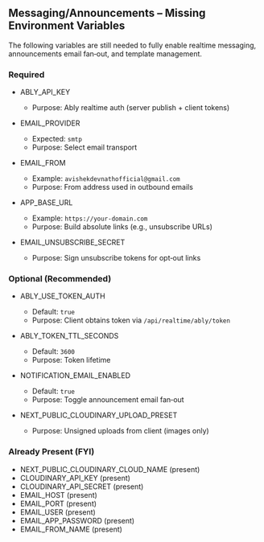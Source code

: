## Messaging/Announcements – Missing Environment Variables

The following variables are still needed to fully enable realtime messaging, announcements email fan‑out, and template management.

### Required
- ABLY_API_KEY
  - Purpose: Ably realtime auth (server publish + client tokens)

- EMAIL_PROVIDER
  - Expected: `smtp`
  - Purpose: Select email transport

- EMAIL_FROM
  - Example: `avishekdevnathofficial@gmail.com`
  - Purpose: From address used in outbound emails

- APP_BASE_URL
  - Example: `https://your-domain.com`
  - Purpose: Build absolute links (e.g., unsubscribe URLs)

- EMAIL_UNSUBSCRIBE_SECRET
  - Purpose: Sign unsubscribe tokens for opt‑out links

### Optional (Recommended)
- ABLY_USE_TOKEN_AUTH
  - Default: `true`
  - Purpose: Client obtains token via `/api/realtime/ably/token`

- ABLY_TOKEN_TTL_SECONDS
  - Default: `3600`
  - Purpose: Token lifetime

- NOTIFICATION_EMAIL_ENABLED
  - Default: `true`
  - Purpose: Toggle announcement email fan‑out

- NEXT_PUBLIC_CLOUDINARY_UPLOAD_PRESET
  - Purpose: Unsigned uploads from client (images only)

### Already Present (FYI)
- NEXT_PUBLIC_CLOUDINARY_CLOUD_NAME (present)
- CLOUDINARY_API_KEY (present)
- CLOUDINARY_API_SECRET (present)
- EMAIL_HOST (present)
- EMAIL_PORT (present)
- EMAIL_USER (present)
- EMAIL_APP_PASSWORD (present)
- EMAIL_FROM_NAME (present)


